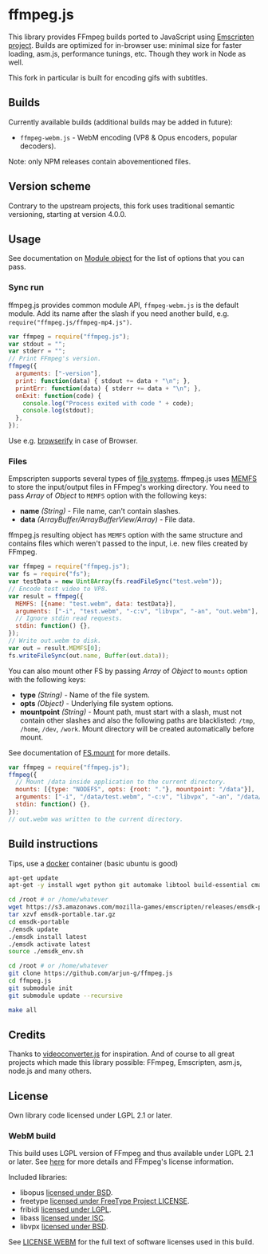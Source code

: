 # ffmpeg.js

This library provides FFmpeg builds ported to JavaScript using [Emscripten project](https://github.com/kripken/emscripten). Builds are optimized for in-browser use: minimal size for faster loading, asm.js, performance tunings, etc. Though they work in Node as well.

This fork in particular is built for encoding gifs with subtitles.

## Builds

Currently available builds (additional builds may be added in future):
* `ffmpeg-webm.js` - WebM encoding (VP8 & Opus encoders, popular decoders).

Note: only NPM releases contain abovementioned files.

## Version scheme

Contrary to the upstream projects, this fork uses traditional semantic versioning, starting at version 4.0.0.

## Usage

See documentation on [Module object](https://kripken.github.io/emscripten-site/docs/api_reference/module.html#affecting-execution) for the list of options that you can pass.

### Sync run

ffmpeg.js provides common module API, `ffmpeg-webm.js` is the default module. Add its name after the slash if you need another build, e.g. `require("ffmpeg.js/ffmpeg-mp4.js")`.

```js
var ffmpeg = require("ffmpeg.js");
var stdout = "";
var stderr = "";
// Print FFmpeg's version.
ffmpeg({
  arguments: ["-version"],
  print: function(data) { stdout += data + "\n"; },
  printErr: function(data) { stderr += data + "\n"; },
  onExit: function(code) {
    console.log("Process exited with code " + code);
    console.log(stdout);
  },
});
```

Use e.g. [browserify](https://github.com/substack/node-browserify) in case of Browser.

### Files

Empscripten supports several types of [file systems](https://kripken.github.io/emscripten-site/docs/api_reference/Filesystem-API.html#file-systems). ffmpeg.js uses [MEMFS](https://kripken.github.io/emscripten-site/docs/api_reference/Filesystem-API.html#memfs) to store the input/output files in FFmpeg's working directory. You need to pass *Array* of *Object* to `MEMFS` option with the following keys:
* **name** *(String)* - File name, can't contain slashes.
* **data** *(ArrayBuffer/ArrayBufferView/Array)* - File data.

ffmpeg.js resulting object has `MEMFS` option with the same structure and contains files which weren't passed to the input, i.e. new files created by FFmpeg.

```js
var ffmpeg = require("ffmpeg.js");
var fs = require("fs");
var testData = new Uint8Array(fs.readFileSync("test.webm"));
// Encode test video to VP8.
var result = ffmpeg({
  MEMFS: [{name: "test.webm", data: testData}],
  arguments: ["-i", "test.webm", "-c:v", "libvpx", "-an", "out.webm"],
  // Ignore stdin read requests.
  stdin: function() {},
});
// Write out.webm to disk.
var out = result.MEMFS[0];
fs.writeFileSync(out.name, Buffer(out.data));
```

You can also mount other FS by passing *Array* of *Object* to `mounts` option with the following keys:
* **type** *(String)* - Name of the file system.
* **opts** *(Object)* - Underlying file system options.
* **mountpoint** *(String)* - Mount path, must start with a slash, must not contain other slashes and also the following paths are blacklisted: `/tmp`, `/home`, `/dev`, `/work`. Mount directory will be created automatically before mount.

See documentation of [FS.mount](https://kripken.github.io/emscripten-site/docs/api_reference/Filesystem-API.html#FS.mount) for more details.

```js
var ffmpeg = require("ffmpeg.js");
ffmpeg({
  // Mount /data inside application to the current directory.
  mounts: [{type: "NODEFS", opts: {root: "."}, mountpoint: "/data"}],
  arguments: ["-i", "/data/test.webm", "-c:v", "libvpx", "-an", "/data/out.webm"],
  stdin: function() {},
});
// out.webm was written to the current directory.
```

## Build instructions
Tips, use a [docker](https://www.docker.com/) container (basic ubuntu is good)

```bash
apt-get update
apt-get -y install wget python git automake libtool build-essential cmake libglib2.0-dev closure-compiler

cd /root # or /home/whatever
wget https://s3.amazonaws.com/mozilla-games/emscripten/releases/emsdk-portable.tar.gz
tar xzvf emsdk-portable.tar.gz
cd emsdk-portable
./emsdk update
./emsdk install latest
./emsdk activate latest
source ./emsdk_env.sh

cd /root # or /home/whatever
git clone https://github.com/arjun-g/ffmpeg.js
cd ffmpeg.js
git submodule init
git submodule update --recursive

make all
```

## Credits

Thanks to [videoconverter.js](https://bgrins.github.io/videoconverter.js/) for inspiration. And of course to all great projects which made this library possible: FFmpeg, Emscripten, asm.js, node.js and many others.

## License

Own library code licensed under LGPL 2.1 or later.

### WebM build

This build uses LGPL version of FFmpeg and thus available under LGPL 2.1 or later. See [here](https://www.ffmpeg.org/legal.html) for more details and FFmpeg's license information.

Included libraries:
* libopus [licensed under BSD](https://git.xiph.org/?p=opus.git;a=blob;f=COPYING).
* freetype [licensed under FreeType Project LICENSE](http://git.savannah.gnu.org/cgit/freetype/freetype2.git/tree/docs/FTL.TXT).
* fribidi [licensed under LGPL](https://github.com/behdad/fribidi/blob/master/COPYING).
* libass [licensed under ISC](https://github.com/libass/libass/blob/master/COPYING).
* libvpx [licensed under BSD](https://chromium.googlesource.com/webm/libvpx/+/master/LICENSE).

See [LICENSE.WEBM](https://github.com/Kagami/ffmpeg.js/blob/master/LICENSE.WEBM) for the full text of software licenses used in this build.

